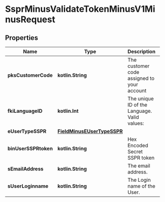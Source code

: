 
# SsprMinusValidateTokenMinusV1MinusRequest

## Properties
Name | Type | Description | Notes
------------ | ------------- | ------------- | -------------
**pksCustomerCode** | **kotlin.String** | The customer code assigned to your account | 
**fkiLanguageID** | **kotlin.Int** | The unique ID of the Language.  Valid values:  |Value|Description| |-|-| |1|French| |2|English| | 
**eUserTypeSSPR** | [**FieldMinusEUserTypeSSPR**](FieldMinusEUserTypeSSPR.md) |  | 
**binUserSSPRtoken** | **kotlin.String** | Hex Encoded Secret SSPR token | 
**sEmailAddress** | **kotlin.String** | The email address. |  [optional]
**sUserLoginname** | **kotlin.String** | The Login name of the User. |  [optional]



